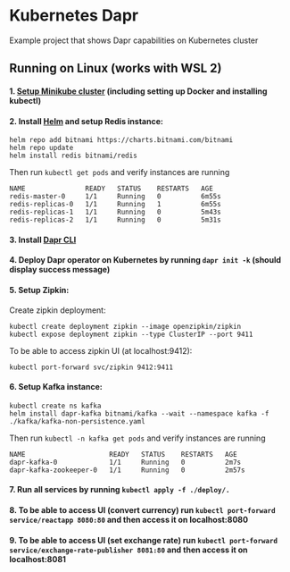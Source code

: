 # Kubernetes Dapr
Example project that shows Dapr capabilities on Kubernetes cluster

## Running on Linux (works with WSL 2)

#### 1. [Setup Minikube cluster](https://docs.dapr.io/operations/hosting/kubernetes/cluster/setup-minikube/) (including setting up Docker and installing kubectl)

#### 2. Install [Helm](https://helm.sh/docs/intro/install/) and setup Redis instance:
```
helm repo add bitnami https://charts.bitnami.com/bitnami
helm repo update
helm install redis bitnami/redis
```

Then run ```kubectl get pods``` and verify instances are running
```
NAME               READY   STATUS    RESTARTS   AGE
redis-master-0     1/1     Running   0          6m55s
redis-replicas-0   1/1     Running   1          6m55s
redis-replicas-1   1/1     Running   0          5m43s
redis-replicas-2   1/1     Running   0          5m31s
```
#### 3. Install [Dapr CLI](https://github.com/dapr/cli)
#### 4. Deploy Dapr operator on Kubernetes by running `dapr init -k` (should display success message)
#### 5. Setup Zipkin:
Create zipkin deployment:
```
kubectl create deployment zipkin --image openzipkin/zipkin
kubectl expose deployment zipkin --type ClusterIP --port 9411
```
To be able to access zipkin UI (at localhost:9412):
```
kubectl port-forward svc/zipkin 9412:9411
```
#### 6. Setup Kafka instance:
```
kubectl create ns kafka
helm install dapr-kafka bitnami/kafka --wait --namespace kafka -f ./kafka/kafka-non-persistence.yaml
```
Then run ```kubectl -n kafka get pods``` and verify instances are running
```
NAME                     READY   STATUS    RESTARTS   AGE
dapr-kafka-0             1/1     Running   0          2m7s
dapr-kafka-zookeeper-0   1/1     Running   0          2m57s
```
#### 7. Run all services by running `kubectl apply -f ./deploy/.`
#### 8. To be able to access UI (convert currency) run `kubectl port-forward service/reactapp 8080:80` and then access it on localhost:8080
#### 9. To be able to access UI (set exchange rate) run `kubectl port-forward service/exchange-rate-publisher 8081:80` and then access it on localhost:8081
